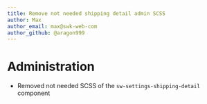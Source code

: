 ```yaml
---
title: Remove not needed shipping detail admin SCSS
author: Max
author_email: max@swk-web-com
author_github: @aragon999
---
```


# Administration
* Removed not needed SCSS of the `sw-settings-shipping-detail` component
